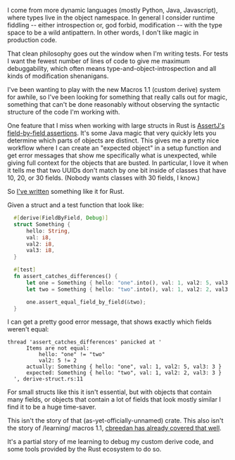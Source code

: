 <!--
.. title: Field-by-Field errors
.. slug: field-by-field-errors
.. date: 2017-01-15 23:57:30 UTC-05:00
.. tags:
.. category:
.. link:
.. description:
.. type: text
-->

I come from more dynamic languages (mostly Python, Java, Javascript), where
types live in the object namespace. In general I consider runtime fiddling --
either introspection or, god forbid, modification -- with the type space to be
a wild antipattern. In other words, I don't like magic in production code.

That clean philosophy goes out the window when I'm writing tests. For tests I
want the fewest number of lines of code to give me maximum debuggability, which
often means type-and-object-introspection and all kinds of modification
shenanigans.

I've been wanting to play with the new Macros 1.1 (custom derive) system for
awhile, so I've been looking for something that really calls out for magic,
something that can't be done reasonably without observing the syntactic
structure of the code I'm working with.

One feature that I miss when working with large structs in Rust
is
[AssertJ's field-by-field assertions](http://joel-costigliola.github.io/assertj/assertj-core-features-highlight.html#field-by-field).
It's some Java magic that very quickly lets you determine which parts of
objects are distinct. This gives me a pretty nice workflow where I can create
an "expected object" in a setup function and get error messages that show me
specifically what is unexpected, while giving full context for the objects that
are busted. In particular, I love it when it tells me that two UUIDs don't
match by one bit inside of classes that have 10, 20, or 30 fields. (Nobody
wants classes with 30 fields, I know.)

So [I've written](https://github.com/quodlibetor/field-by-field) something like
it for Rust.

Given a struct and a test function that look like:

```rust
  #[derive(FieldByField, Debug)]
  struct Something {
      hello: String,
      val: i8,
      val2: i8,
      val3: i8,
  }

  #[test]
  fn assert_catches_differences() {
      let one = Something { hello: "one".into(), val: 1, val2: 5, val3: 3 };
      let two = Something { hello: "two".into(), val: 1, val2: 2, val3: 3 };

      one.assert_equal_field_by_field(&two);
  }
```

I can get a pretty good error message, that shows exactly which fields
weren't equal:

```
thread 'assert_catches_differences' panicked at '
      Items are not equal:
          hello: "one" != "two"
          val2: 5 != 2
      actually: Something { hello: "one", val: 1, val2: 5, val3: 3 }
      expected: Something { hello: "two", val: 1, val2: 2, val3: 3 }
  ', derive-struct.rs:11
```

For small structs like this it isn't essential, but with objects that contain
many fields, or objects that contain a lot of fields that look mostly similar
I find it to be a huge time-saver.

This isn't the story of that (as-yet-officially-unnamed) crate. This also isn't
the story of /learning/ macros 1.1,
[cbreedan has already covered that well](https://cbreeden.github.io/Macros11/).

It's a partial story of me learning to debug my custom derive code, and some
tools provided by the Rust ecosystem to do so.
